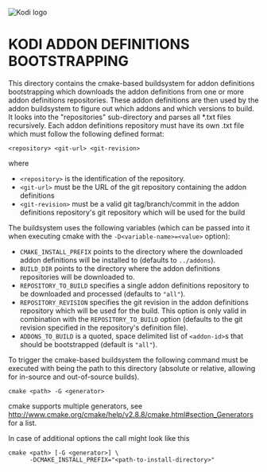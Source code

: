 ![Kodi logo](https://github.com/xbmc/xbmc/raw/master/docs/resources/banner_slim.png)
# KODI ADDON DEFINITIONS BOOTSTRAPPING
This directory contains the cmake-based buildsystem for addon definitions
bootstrapping which downloads the addon definitions from one or more addon
definitions repositories. These addon definitions are then used by the addon
buildsystem to figure out which addons and which versions to build. It looks
into the "repositories" sub-directory and parses all *.txt files recursively.
Each addon definitions repository must have its own <repository>.txt file which
must follow the following defined format:
```
<repository> <git-url> <git-revision>
```
where
* `<repository>` is the identification of the repository.
* `<git-url>` must be the URL of the git repository containing the addon
    definitions
* `<git-revision>` must be a valid git tag/branch/commit in the addon
    definitions repository's git repository which will be used for the build

The buildsystem uses the following variables (which can be passed into it when
executing cmake with the `-D<variable-name>=<value>` option):
* `CMAKE_INSTALL_PREFIX` points to the directory where the downloaded addon
definitions will be installed to (defaults to `../addons`).
* `BUILD_DIR` points to the directory where the addon definitions repositories
will be downloaded to.
* `REPOSITORY_TO_BUILD` specifies a single addon definitions repository to be
downloaded and processed (defaults to `"all"`).
* `REPOSITORY_REVISION` specifies the git revision in the addon definitions
repository which will be used for the build. This option is only valid in
combination with the `REPOSITORY_TO_BUILD` option (defaults to the git
revision specified in the repository's definition file).
* `ADDONS_TO_BUILD` is a quoted, space delimited list of `<addon-id>`s that
should be bootstrapped (default is `"all"`).

To trigger the cmake-based buildsystem the following command must be executed
with <path> being the path to this directory (absolute or relative, allowing for
in-source and out-of-source builds).
```
cmake <path> -G <generator>
```

cmake supports multiple generators, see
http://www.cmake.org/cmake/help/v2.8.8/cmake.html#section_Generators for a list.

In case of additional options the call might look like this
```
cmake <path> [-G <generator>] \
      -DCMAKE_INSTALL_PREFIX="<path-to-install-directory>"
```